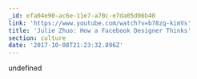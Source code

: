 ```yaml
---
_id: efa04e90-ac6e-11e7-a70c-e7da05d06b40
link: 'https://www.youtube.com/watch?v=b78zq-kimVs'
title: 'Julie Zhuo: How a Facebook Designer Thinks'
section: culture
date: '2017-10-08T21:23:32.896Z'
---
```

undefined
